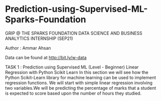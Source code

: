 # Prediction-using-Supervised-ML-Sparks-Foundation
GRIP @ THE SPARKS FOUNDATION DATA SCIENCE AND BUSINESS ANALYTICS INTERNSHIP (SEP21)

Author : Ammar Ahsan

Data can be found at http://bit.ly/w-data

TASK 1 : Prediction using Supervised ML (Level - Beginner) Linear Regression with Python Scikit Learn In this section we will see how the Python Scikit-Learn library for machine learning can be used to implement regression functions. We will start with simple linear regression involving two variables.We will be predicting the percentage of marks that a student is expected to score based upon the number of hours they studied.
